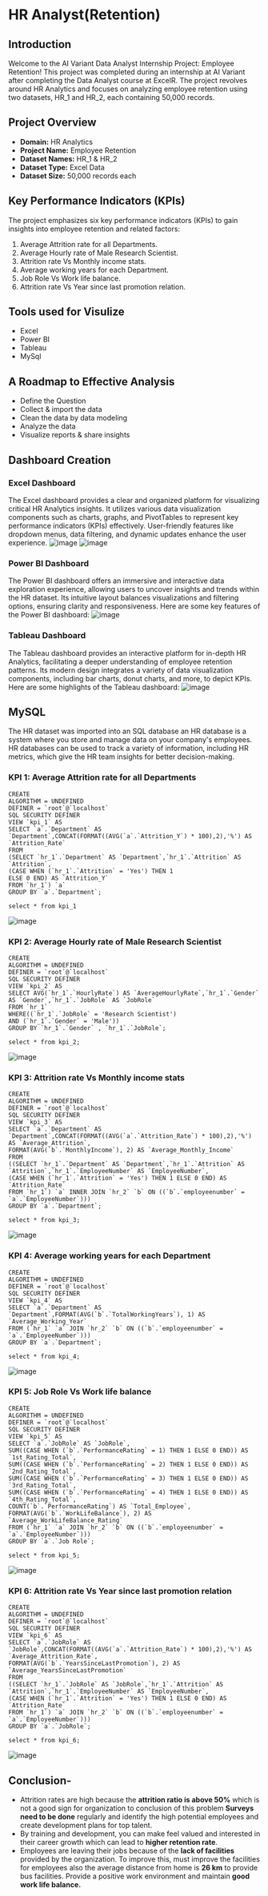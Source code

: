 # HR Analyst(Retention)

## Introduction
Welcome to the AI Variant Data Analyst Internship Project: Employee Retention! This project was completed during an internship at AI Variant after completing the Data Analyst course at ExcelR. The project revolves around HR Analytics and focuses on analyzing employee retention using two datasets, HR_1 and HR_2, each containing 50,000 records.

## Project Overview
- **Domain:** HR Analytics
- **Project Name:** Employee Retention
- **Dataset Names:** HR_1 & HR_2
- **Dataset Type:** Excel Data
- **Dataset Size:** 50,000 records each

## Key Performance Indicators (KPIs)
The project emphasizes six key performance indicators (KPIs) to gain insights into employee retention and related factors:

1. Average Attrition rate for all Departments.
2. Average Hourly rate of Male Research Scientist.
3. Attrition rate Vs Monthly income stats.
4. Average working years for each Department.
5. Job Role Vs Work life balance.
6. Attrition rate Vs Year since last promotion relation.

## Tools used for Visulize
- Excel
- Power BI
- Tableau
- MySql

## A Roadmap to Effective Analysis
- Define the Question 		
- Collect & import the data 
- Clean the data by data modeling
- Analyze the data
- Visualize reports	& share insights

## Dashboard Creation
### Excel Dashboard
The Excel dashboard provides a clear and organized platform for visualizing critical HR Analytics insights. It utilizes various data visualization components such as charts, graphs, and PivotTables to represent key performance indicators (KPIs) effectively. User-friendly features like dropdown menus, data filtering, and dynamic updates enhance the user experience.
![image](https://github.com/Harmanprits/HR-Analyst/assets/142983120/9482ef76-2ecc-4a39-b4e8-4ad0e5407745)
![image](https://github.com/Harmanprits/HR-Analyst/assets/142983120/517b6915-a46f-459b-beb7-42064fa0fa92)

### Power BI Dashboard
The Power BI dashboard offers an immersive and interactive data exploration experience, allowing users to uncover insights and trends within the HR dataset. Its intuitive layout balances visualizations and filtering options, ensuring clarity and responsiveness. Here are some key features of the Power BI dashboard:
![image](https://github.com/Harmanprits/HR-Analyst/assets/142983120/09a54da2-6613-478b-952c-b7330823bdcb)


### Tableau Dashboard
The Tableau dashboard provides an interactive platform for in-depth HR Analytics, facilitating a deeper understanding of employee retention patterns. Its modern design integrates a variety of data visualization components, including bar charts, donut charts, and more, to depict KPIs. Here are some highlights of the Tableau dashboard:
![image](https://github.com/Harmanprits/HR-Analyst/assets/142983120/0980bf5e-a134-43e2-b421-955ae9af6b89)

## MySQL
The HR dataset was imported into an SQL database an HR database is a system where you store and manage data on your company's employees. HR databases can be used to track a variety of information, including HR metrics, which give the HR team insights for better decision-making.

### KPI 1: Average Attrition rate for all Departments
    CREATE
    ALGORITHM = UNDEFINED 
    DEFINER = `root`@`localhost` 
    SQL SECURITY DEFINER
    VIEW `kpi_1` AS
    SELECT `a`.`Department` AS `Department`,CONCAT(FORMAT((AVG(`a`.`Attrition_Y`) * 100),2),'%') AS `Attrition_Rate`
    FROM
    (SELECT `hr_1`.`Department` AS `Department`,`hr_1`.`Attrition` AS `Attrition`,
    (CASE WHEN (`hr_1`.`Attrition` = 'Yes') THEN 1
    ELSE 0 END) AS `Attrition_Y`
    FROM `hr_1`) `a`
    GROUP BY `a`.`Department`;
    
    select * from kpi_1
![image](https://github.com/Harmanprits/HR-Analyst/assets/142983120/31e899b5-07bb-42a4-a912-dac48471a48e)

### KPI 2: Average Hourly rate of Male Research Scientist
    CREATE 
    ALGORITHM = UNDEFINED 
    DEFINER = `root`@`localhost` 
    SQL SECURITY DEFINER
    VIEW `kpi_2` AS
    SELECT AVG(`hr_1`.`HourlyRate`) AS `AverageHourlyRate`,`hr_1`.`Gender` AS `Gender`,`hr_1`.`JobRole` AS `JobRole`
    FROM `hr_1`
    WHERE((`hr_1`.`JobRole` = 'Research Scientist')
    AND (`hr_1`.`Gender` = 'Male'))
    GROUP BY `hr_1`.`Gender` , `hr_1`.`JobRole`;
    
    select * from kpi_2;
![image](https://github.com/Harmanprits/HR-Analyst/assets/142983120/3e52bc08-7363-496f-9b74-754a282c12aa)

### KPI 3: Attrition rate Vs Monthly income stats
    CREATE 
    ALGORITHM = UNDEFINED 
    DEFINER = `root`@`localhost` 
    SQL SECURITY DEFINER
    VIEW `kpi_3` AS
    SELECT `a`.`Department` AS `Department`,CONCAT(FORMAT((AVG(`a`.`Attrition_Rate`) * 100),2),'%') AS `Average_Attrition`,
    FORMAT(AVG(`b`.`MonthlyIncome`), 2) AS `Average_Monthly_Income`
    FROM
    ((SELECT `hr_1`.`Department` AS `Department`,`hr_1`.`Attrition` AS `Attrition`,`hr_1`.`EmployeeNumber` AS `EmployeeNumber`,
    (CASE WHEN (`hr_1`.`Attrition` = 'Yes') THEN 1 ELSE 0 END) AS `Attrition_Rate`
    FROM `hr_1`) `a` INNER JOIN `hr_2` `b` ON ((`b`.`employeenumber` = `a`.`EmployeeNumber`)))
    GROUP BY `a`.`Department`;
    
    select * from kpi_3;
![image](https://github.com/Harmanprits/HR-Analyst/assets/142983120/c1574318-f4e7-4675-8152-10b956ac61d3)

### KPI 4: Average working years for each Department
    CREATE 
    ALGORITHM = UNDEFINED 
    DEFINER = `root`@`localhost` 
    SQL SECURITY DEFINER
    VIEW `kpi_4` AS
    SELECT `a`.`Department` AS `Department`,FORMAT(AVG(`b`.`TotalWorkingYears`), 1) AS `Average_Working_Year`
    FROM (`hr_1` `a` JOIN `hr_2` `b` ON ((`b`.`employeenumber` = `a`.`EmployeeNumber`)))
    GROUP BY `a`.`Department`;
    
    select * from kpi_4;
![image](https://github.com/Harmanprits/HR-Analyst/assets/142983120/4a786969-19cd-4f6e-b6e2-2438f413813f)

### KPI 5: Job Role Vs Work life balance
    CREATE 
    ALGORITHM = UNDEFINED 
    DEFINER = `root`@`localhost` 
    SQL SECURITY DEFINER
    VIEW `kpi_5` AS
    SELECT `a`.`JobRole` AS `JobRole`,
    SUM((CASE WHEN (`b`.`PerformanceRating` = 1) THEN 1 ELSE 0 END)) AS `1st_Rating_Total`,
    SUM((CASE WHEN (`b`.`PerformanceRating` = 2) THEN 1 ELSE 0 END)) AS `2nd_Rating_Total`,
    SUM((CASE WHEN (`b`.`PerformanceRating` = 3) THEN 1 ELSE 0 END)) AS `3rd_Rating_Total`,
    SUM((CASE WHEN (`b`.`PerformanceRating` = 4) THEN 1 ELSE 0 END)) AS `4th_Rating_Total`,
    COUNT(`b`.`PerformanceRating`) AS `Total_Employee`,
    FORMAT(AVG(`b`.`WorkLifeBalance`), 2) AS `Average_WorkLifeBalance_Rating`
    FROM (`hr_1` `a` JOIN `hr_2` `b` ON ((`b`.`employeenumber` = `a`.`EmployeeNumber`)))
    GROUP BY `a`.`Job Role`;
        
    select * from kpi_5;
![image](https://github.com/Harmanprits/HR-Analyst/assets/142983120/df98a80a-cc82-49a3-9ab7-54f39d5d4cf9)

### KPI 6: Attrition rate Vs Year since last promotion relation
    CREATE 
    ALGORITHM = UNDEFINED 
    DEFINER = `root`@`localhost` 
    SQL SECURITY DEFINER
    VIEW `kpi_6` AS
    SELECT `a`.`JobRole` AS `JobRole`,CONCAT(FORMAT((AVG(`a`.`Attrition_Rate`) * 100),2),'%') AS `Average_Attrition_Rate`,
    FORMAT(AVG(`b`.`YearsSinceLastPromotion`), 2) AS `Average_YearsSinceLastPromotion`
    FROM
    ((SELECT `hr_1`.`JobRole` AS `JobRole`,`hr_1`.`Attrition` AS `Attrition`,`hr_1`.`EmployeeNumber` AS `EmployeeNumber`,
    (CASE WHEN (`hr_1`.`Attrition` = 'Yes') THEN 1 ELSE 0 END) AS `Attrition_Rate`
    FROM `hr_1`) `a` JOIN `hr_2` `b` ON ((`b`.`employeenumber` = `a`.`EmployeeNumber`)))
    GROUP BY `a`.`JobRole`;
    
    select * from kpi_6;
![image](https://github.com/Harmanprits/HR-Analyst/assets/142983120/a938f9bb-ccde-4e09-9c2f-1f31417de1a4)

## Conclusion-
- Attrition rates are high because the **attrition ratio is above 50%** which is
not a good sign for organization to conclusion of this problem **Surveys
need to be done** regularly and identify the high potential employees and
create development plans for top talent.
- By training and development, you can make feel valued and interested in
their career growth which can lead to **higher retention rate**.
- Employees are leaving their jobs because of the **lack of facilities** provided
by the organization. To improve this, must improve the facilities for
employees also the average distance from home is **26 km** to provide bus
facilities. Provide a positive work environment and maintain **good work
life balance.**

